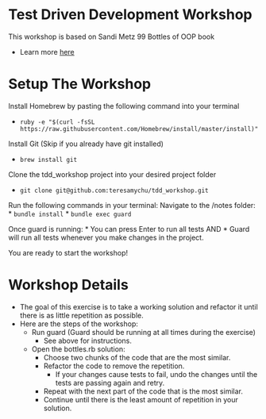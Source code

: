 
# Test Driven Development Workshop

This workshop is based on Sandi Metz 99 Bottles of OOP book
  * Learn more [here](https://www.sandimetz.com/99bottles)

# Setup The Workshop

Install Homebrew by pasting the following command into your terminal
* `ruby -e "$(curl -fsSL https://raw.githubusercontent.com/Homebrew/install/master/install)"`

Install Git
(Skip if you already have git installed)
* `brew install git`

Clone the tdd_workshop project into your desired project folder
* `git clone git@github.com:teresamychu/tdd_workshop.git`

Run the following commands in your terminal:
  Navigate to the /notes folder:
    * `bundle install`
    * `bundle exec guard`

Once guard is running:
    * You can press Enter to run all tests AND
    * Guard will run all tests whenever you make changes in the project.

You are ready to start the workshop!

# Workshop Details

* The goal of this exercise is to take a working solution and refactor it until there is as little repetition as possible.
* Here are the steps of the workshop:
    * Run guard (Guard should be running at all times during the exercise)
        * See above for instructions.
    * Open the bottles.rb solution:
        * Choose two chunks of the code that are the most similar.
        * Refactor the code to remove the repetition.
            * If your changes cause tests to fail, undo the changes until the tests are passing again and retry.
        * Repeat with the next part of the code that is the most similar.
        * Continue until there is the least amount of repetition in your solution.

